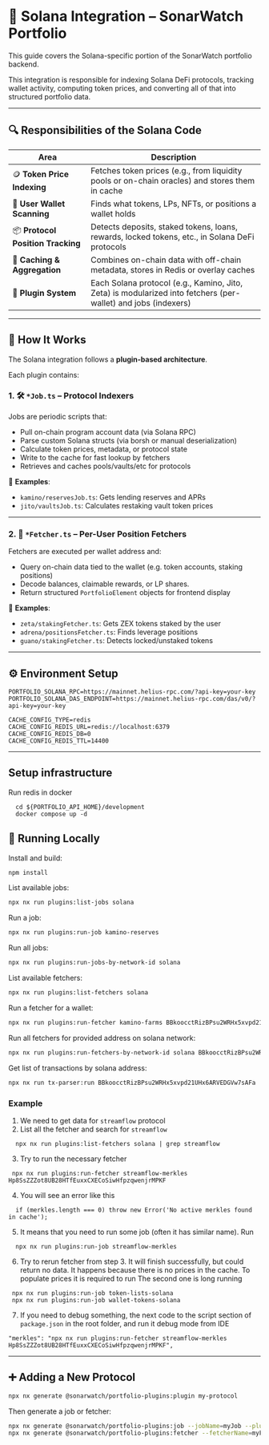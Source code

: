 # 🔗 Solana Integration – SonarWatch Portfolio

This guide covers the Solana-specific portion of the SonarWatch portfolio backend.

This integration is responsible for indexing Solana DeFi protocols, tracking wallet activity, computing token prices, and converting all of that into structured portfolio data.

---

## 🔍 Responsibilities of the Solana Code

| Area | Description |
|------|-------------|
| 🪙 **Token Price Indexing** | Fetches token prices (e.g., from liquidity pools or on-chain oracles) and stores them in cache |
| 👛 **User Wallet Scanning** | Finds what tokens, LPs, NFTs, or positions a wallet holds |
| 📦 **Protocol Position Tracking** | Detects deposits, staked tokens, loans, rewards, locked tokens, etc., in Solana DeFi protocols |
| 💾 **Caching & Aggregation** | Combines on-chain data with off-chain metadata, stores in Redis or overlay caches |
| 🌉 **Plugin System** | Each Solana protocol (e.g., Kamino, Jito, Zeta) is modularized into fetchers (per-wallet) and jobs (indexers) |

---

## 🧩 How It Works

The Solana integration follows a **plugin-based architecture**.

Each plugin contains:

### 1. 🛠 `*Job.ts` – Protocol Indexers

Jobs are periodic scripts that:

- Pull on-chain program account data (via Solana RPC)
- Parse custom Solana structs (via borsh or manual deserialization)
- Calculate token prices, metadata, or protocol state
- Write to the cache for fast lookup by fetchers
- Retrieves and caches pools/vaults/etc for protocols 

📍 **Examples**:
- `kamino/reservesJob.ts`: Gets lending reserves and APRs
- `jito/vaultsJob.ts`: Calculates restaking vault token prices

---

### 2. 👤 `*Fetcher.ts` – Per-User Position Fetchers

Fetchers are executed per wallet address and:

- Query on-chain data tied to the wallet (e.g. token accounts, staking positions)
- Decode balances, claimable rewards, or LP shares.
- Return structured `PortfolioElement` objects for frontend display

📍 **Examples**:
- `zeta/stakingFetcher.ts`: Gets ZEX tokens staked by the user
- `adrena/positionsFetcher.ts`: Finds leverage positions
- `guano/stakingFetcher.ts`: Detects locked/unstaked tokens

---

## ⚙️ Environment Setup

```env
PORTFOLIO_SOLANA_RPC=https://mainnet.helius-rpc.com/?api-key=your-key
PORTFOLIO_SOLANA_DAS_ENDPOINT=https://mainnet.helius-rpc.com/das/v0/?api-key=your-key

CACHE_CONFIG_TYPE=redis
CACHE_CONFIG_REDIS_URL=redis://localhost:6379
CACHE_CONFIG_REDIS_DB=0
CACHE_CONFIG_REDIS_TTL=14400
```

---

## Setup infrastructure
Run redis in docker
```
  cd ${PORTFOLIO_API_HOME}/development
  docker compose up -d
```

## 🚀 Running Locally

Install and build:

```bash
npm install
```

List available jobs:
```bash
npx nx run plugins:list-jobs solana
```

Run a job:
```bash
npx nx run plugins:run-job kamino-reserves
```

Run all jobs:
```bash
npx nx run plugins:run-jobs-by-network-id solana
```

List available fetchers:
```bash
npx nx run plugins:list-fetchers solana
```

Run a fetcher for a wallet:
```bash
npx nx run plugins:run-fetcher kamino-farms BBkoocctRizBPsu2WRHx5xvpd21UHx6ARVEDGVw7sAFa
```

Run all fetchers for provided address on solana network:
```bash
npx nx run plugins:run-fetchers-by-network-id solana BBkoocctRizBPsu2WRHx5xvpd21UHx6ARVEDGVw7sAFa
```

Get list of transactions by solana address:
```bash
npx nx run tx-parser:run BBkoocctRizBPsu2WRHx5xvpd21UHx6ARVEDGVw7sAFa
```

### Example
1. We need to get data for `streamflow` protocol
2. List all the fetcher and search for `streamflow`
```
  npx nx run plugins:list-fetchers solana | grep streamflow
```
3. Try to run the necessary fetcher
```
 npx nx run plugins:run-fetcher streamflow-merkles Hp8SsZZZot8UB28HTfEuxxCXECoSiwHfpzqwenjrMPKF
```
4. You will see an error like this
```
  if (merkles.length === 0) throw new Error('No active merkles found in cache');
```
5. It means that you need to run some job (often it has similar name). Run
```
  npx nx run plugins:run-job streamflow-merkles
```
6. Try to rerun fetcher from step 3. It will finish successfully, but could return no data.
   It happens because there is no prices in the cache. To populate prices it is required to run
   The second one is long running
```
 npx nx run plugins:run-job token-lists-solana
 npx nx run plugins:run-job wallet-tokens-solana
```
7. If you need to debug something, the next code to the script section of 
   `package.json` in the root folder, and run it debug mode from IDE 
```
"merkles": "npx nx run plugins:run-fetcher streamflow-merkles Hp8SsZZZot8UB28HTfEuxxCXECoSiwHfpzqwenjrMPKF",
```

---

## ➕ Adding a New Protocol

```bash
npx nx generate @sonarwatch/portfolio-plugins:plugin my-protocol
```

Then generate a job or fetcher:

```bash
npx nx generate @sonarwatch/portfolio-plugins:job --jobName=myJob --pluginId=my-protocol
npx nx generate @sonarwatch/portfolio-plugins:fetcher --fetcherName=myFetcher --pluginId=my-protocol
```
